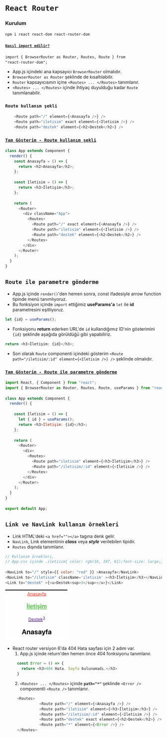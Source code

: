 # `React Router`

### Kurulum

`npm i react react-dom react-router-dom`

#### <u>`Nasıl import edilir?`</u>

<code>import { BrowserRouter as Router, Routes, Route } from "react-router-dom";</code>

- App.js içindeki ana kapsayıcı `BrowserRouter` olmalıdır.
- `BrowserRouter as Router` şeklinde de kısaltılabilir.
- `Router` kapsayıcısının içine `<Routes> ... </Routes>` tanımlanır.
- `<Routes> ... </Routes>` içinde ihtiyaç duyulduğu kadar `Route` tanımlanabilir.

### `Route kullanım şekli`

```js script
    <Route path="/" element={<Anasayfa />} />
    <Route path="iletisim" exact element={<Iletisim />} />
    <Route path="destek" element={<h2>Destek</h2>} />
```

### <u>`Tam Gösterim - Route kullanım şekli`</u>

```js script
class App extends Component {
  render() {
    const Anasayfa = () => {
      return <h2>Anasayfa</h2>;
    };

    const Iletisim = () => {
      return <h3>İletişim</h3>;
    };

    return (
      <Router>
        <div className="App">
          <Routes>
            <Route path="/" exact element={<Anasayfa />} />
            <Route path="iletisim" element={<Iletisim />} />
            <Route path="destek" element={<h2>Destek</h2>} />
          </Routes>
        </div>
      </Router>
    );
  }
}
```
## `Route ile parametre gönderme`

* App.js içinde `render()`'den hemen sonra, const ifadesiyle arrow function tipinde menü tanımlıyoruz.
* Bu fonksiyon içinde `import` ettiğimiz **useParams'a** `let` ile **id** parametresini eşitliyoruz.
```js script
let {id} = useParams();
```
* Fonksiyonu **return** ederken URL'de `id` kullandığımız ID'nin gösterimini <code>{id}</code> şeklinde aşağıda görüldüğü gibi yapabiliriz.
```js script
return <h3>İletişim: {id}</h3>;
```
* Son olarak `Route` componenti içindeki gösterim 
`<Route path="/iletisim/:id" element={<Iletisim />} />` şeklinde olmalıdır.

### <u>`Tam Gösterim - Route ile parametre gönderme`</u>
```js script
import React, { Component } from "react";
import { BrowserRouter as Router, Routes, Route, useParams } from "react-router-dom";

class App extends Component {
  render() {

    const Iletisim = () => {
      let { id } = useParams();
      return <h3>İletişim: {id}</h3>;
    };

    return (
      <Router>
        <div>
          <Routes>
            <Route path="iletisim" element={<h3>İletişim</h3>} />
            <Route path="/iletisim/:id" element={<Iletisim />} />
          </Routes>
        </div>
      </Router>
    );
  }
}

export default App;
```
## `Link ve NavLink kullanım örnekleri`
* Link HTML'deki `<a href=""></a>` tagına denk gelir.
* `NavLink`, Link elementinin ***class*** veya ***style*** verilebilen tipidir.
* `Routes` dışında tanımlanır.
```js script
// Kullanım örnekleri, 
// App.css içinde .iletisim{ color: rgb(16, 197, 61);font-size: large;}

<NavLink to="/" style={{ color: "red" }} >Anasayfa</NavLink>
<NavLink to="/iletisim" className='iletisim' ><h3>İletişim</h3></NavLink>
<Link to="destek" >{<u>Destek<sup>3</sup></u>}</Link>

```
<img src="2022-04-15-02-41-33.png" width="200" />

* React router versiyon 6'da 404 Hata sayfası için 2 adım var.
  1. App.js içinde return'den hemen önce 404 fonksiyonu tanımlanır.
  ```js script
    const Error = () => {
      return <h3>404 Hata. Sayfa bulunamadı.</h3>
    }
  ```
  2. `<Routes> ... </Routes>` içinde **`path="*"`** şeklinde `<Error />` componentli `<Route />` tanımlanır.
  ```js script
    <Routes>
              <Route path="/" element={<Anasayfa />} />
              <Route path="iletisim" element={<h3>İletişim</h3>} />
              <Route path="/iletisim/:id" element={<Iletisim />} />
              <Route path="destek" exact element={<h2>Destek</h2>} />
              <Route path="*" element={<Error />} />
    </Routes>
  ```